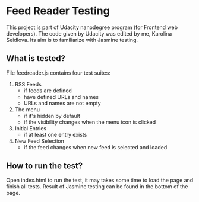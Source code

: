 # Feed Reader Testing

This project is part of Udacity nanodegree program (for Frontend web developers). The code given by Udacity was edited by me, Karolina Seidlova. Its aim is to familiarize with Jasmine testing.

## What is tested?
File feedreader.js contains four test suites:
1. RSS Feeds 
	- if feeds are defined
	- have defined URLs and names 
	- URLs and names are not empty
2. The menu 
	- if it's hidden by default
	- if the visibility changes when the menu icon is clicked
3. Initial Entries 
	- if at least one entry exists
4. New Feed Selection 
	- if the feed changes when new feed is selected and loaded

## How to run the test?
Open index.html to run the test, it may takes some time to load the page and finish all tests. Result of Jasmine testing can be found in the bottom of the page.



